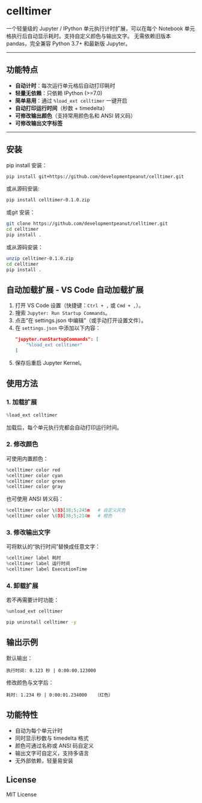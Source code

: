 # celltimer

一个轻量级的 Jupyter / IPython 单元执行计时扩展，可以在每个 Notebook 单元格执行后自动显示耗时。支持自定义颜色与输出文字。
无需依赖旧版本 pandas，完全兼容 Python 3.7+ 和最新版 Jupyter。

---

## 功能特点

- **自动计时**：每次运行单元格后自动打印耗时  
- **轻量无依赖**：只依赖 IPython (>=7.0)  
- **简单易用**：通过 `%load_ext celltimer` 一键开启  
- **自动打印运行时间**（秒数 + timedelta）
- **可修改输出颜色**（支持常用颜色名和 ANSI 转义码）
- **可修改输出文字标签**

---

## 安装

pip install 安装：
```bash
pip install git+https://github.com/developmentpeanut/celltimer.git
```

或从源码安装:
```bash
pip install celltimer-0.1.0.zip
```

或git 安装：
```bash
git clone https://github.com/developmentpeanut/celltimer.git
cd celltimer
pip install .
```

或从源码安装：
```bash
unzip celltimer-0.1.0.zip
cd celltimer
pip install .
```

## 自动加载扩展 - VS Code 自动加载扩展
1. 打开 VS Code 设置（快捷键：`Ctrl + ,` 或 `Cmd + ,`）。
2. 搜索 `Jupyter: Run Startup Commands`。
3. 点击“在 settings.json 中编辑”（或手动打开设置文件）。
4. 在 `settings.json` 中添加以下内容：
   ```json
   "jupyter.runStartupCommands": [
       "%load_ext celltimer"
   ]
   ```
5. 保存后重启 Jupyter Kernel。


## 使用方法

### 1. 加载扩展
```python
%load_ext celltimer
```
加载后，每个单元执行完都会自动打印运行时间。

### 2. 修改颜色
可使用内置颜色：
```python
%celltimer color red
%celltimer color cyan
%celltimer color green
%celltimer color gray
```

也可使用 ANSI 转义码：
```python
%celltimer color \033[38;5;245m   # 自定义灰色
%celltimer color \033[38;5;214m   # 橙色
```

### 3. 修改输出文字
可将默认的“执行时间”替换成任意文字：
```python
%celltimer label 耗时
%celltimer label 运行时间
%celltimer label ExecutionTime
```

### 4. 卸载扩展
若不再需要计时功能：
```python
%unload_ext celltimer
```

```bash
pip uninstall celltimer -y
```

## 输出示例

默认输出：
```
执行时间: 0.123 秒 | 0:00:00.123000
```

修改颜色与文字后：
```
耗时: 1.234 秒 | 0:00:01.234000   （红色）
```

## 功能特性
- 自动为每个单元计时  
- 同时显示秒数与 timedelta 格式  
- 颜色可通过名称或 ANSI 码自定义  
- 输出文字可自定义，支持多语言  
- 无外部依赖，轻量易安装  

## License
MIT License
